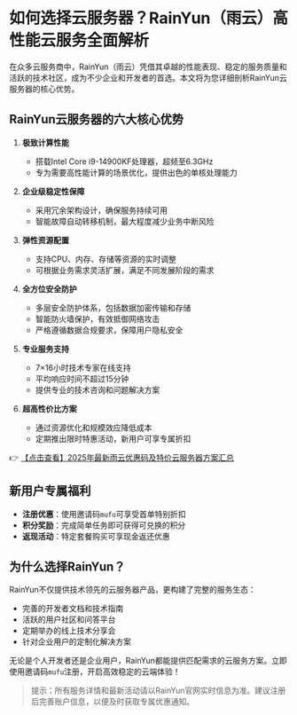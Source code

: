 # 如何选择云服务器？RainYun（雨云）高性能云服务全面解析

在众多云服务商中，RainYun（雨云）凭借其卓越的性能表现、稳定的服务质量和活跃的技术社区，成为不少企业和开发者的首选。本文将为您详细剖析RainYun云服务器的核心优势。

## RainYun云服务器的六大核心优势

1. **极致计算性能**
   - 搭载Intel Core i9-14900KF处理器，超频至6.3GHz
   - 专为需要高性能计算的场景优化，提供出色的单核处理能力

2. **企业级稳定性保障**
   - 采用冗余架构设计，确保服务持续可用
   - 智能故障自动转移机制，最大程度减少业务中断风险

3. **弹性资源配置**
   - 支持CPU、内存、存储等资源的实时调整
   - 可根据业务需求灵活扩展，满足不同发展阶段的需求

4. **全方位安全防护**
   - 多层安全防护体系，包括数据加密传输和存储
   - 智能防火墙保护，有效抵御网络攻击
   - 严格遵循数据合规要求，保障用户隐私安全

5. **专业服务支持**
   - 7×16小时技术专家在线支持
   - 平均响应时间不超过15分钟
   - 提供专业的技术咨询和问题解决方案

6. **超高性价比方案**
   - 通过资源优化和规模效应降低成本
   - 定期推出限时特惠活动，新用户可享专属折扣

👉 [【点击查看】2025年最新雨云优惠码及特价云服务器方案汇总](https://bit.ly/RainYun)

## 新用户专属福利

- **注册优惠**：使用邀请码`mufu`可享受首单特别折扣
- **积分奖励**：完成简单任务即可获得可兑换的积分
- **返现活动**：特定套餐购买可享现金返还优惠

## 为什么选择RainYun？

RainYun不仅提供技术领先的云服务器产品，更构建了完整的服务生态：

- 完善的开发者文档和技术指南
- 活跃的用户社区和问答平台
- 定期举办的线上技术分享会
- 针对企业用户的定制化解决方案

无论是个人开发者还是企业用户，RainYun都能提供匹配需求的云服务方案。立即使用邀请码`mufu`注册，开启高效稳定的云端体验！

> 提示：所有服务详情和最新活动请以RainYun官网实时信息为准。建议注册后完善账户信息，以便及时获取专属优惠通知。